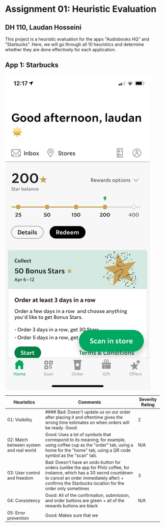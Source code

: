 # Assignment 01: Heuristic Evaluation
## DH 110, Laudan Hosseini
This project is a heuristic evaluation for the apps "Audiobooks HQ" and "Starbucks". Here, we will go through all 10 heuristics and determine whether they are done effectively for each application. 

## App 1: Starbucks 

![](StarbucksSS.PNG) 

| Heuristics | Comments | Severity Rating | 
| ---------- | -------- | --------------- | 
| 01: Visibility | #### Bad: Doesn't update us on our order after placing it and oftentime gives the wrong time estimates on when orders will be ready. Good:  |  2 | 
| 02: Match between system and real world | Good: Uses a lot of symbols that correspond to its meaning; for example, using coffee cup as the "order" tab, using a home for the "home" tab, using a QR code symbol as the "scan" tab. | N/A |
| 03: User control and freedom | Bad: Doesn't have an undo button for orders (unlike the app for Philz coffee, for instance, which has a 30 secnd countdown to cancel an order immediately after) + confirms the Starbucks location for the order only sometimes | 3 |
| 04: Consistency | Good: All of the confirmation, submission, and order buttons are green + all of the rewards buttons are black | N/A |
| 05: Error prevention | Good: Makes sure that we 
